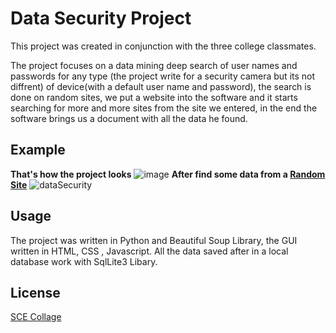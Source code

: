 # Data Security Project

This project was created in conjunction with the three college classmates.

The project focuses on a data mining deep search of user names and passwords for any type (the project write for a security camera but its not diffrent) of device(with a default user name and password),
the search is done on random sites, we put a website into the software and it starts searching for more and more sites from the site we entered,
in the end the software brings us a document with all the data he found.
## Example
**That's how the project looks**
![image](https://user-images.githubusercontent.com/33221427/70856030-4015d600-1edd-11ea-9c9f-d7f2efd9d46a.png)
**After find some data from a [Random Site](https://www.a1securitycameras.com/technical-support/default-username-passwords-ip-addresses-for-surveillance-cameras/)**
![dataSecurity](https://user-images.githubusercontent.com/33221427/70856039-5facfe80-1edd-11ea-9da3-261dff775702.gif)
## Usage
The project was written in Python and Beautiful Soup Library, the GUI written in HTML, CSS , Javascript.
All the data saved after in a local database work with SqlLite3 Libary.

## License
[SCE Collage](https://www.sce.ac.il/)
